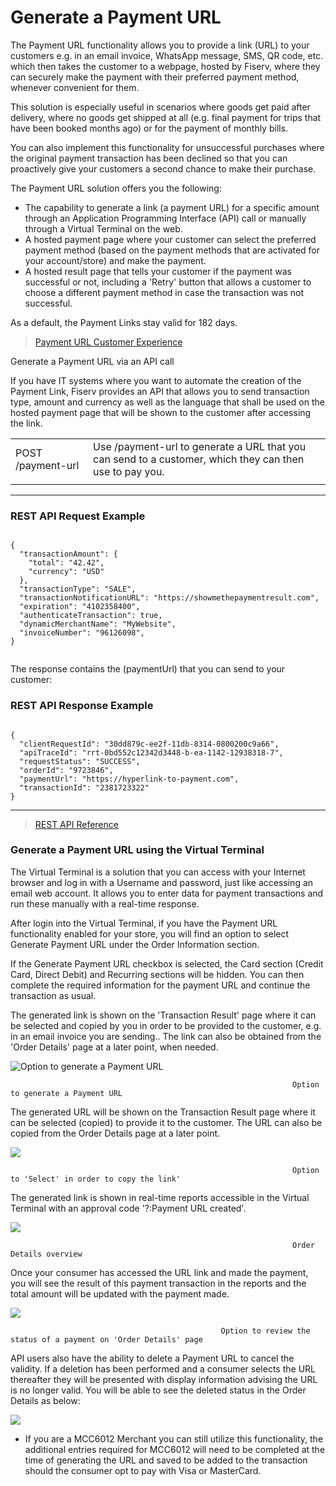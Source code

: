 
# Generate a Payment URL

The Payment URL functionality allows you to provide a link (URL) to your customers e.g. in an email invoice, WhatsApp message, SMS, QR code, etc. which then takes the customer to a webpage, hosted by Fiserv, where they can securely make the payment with their preferred payment method, whenever convenient for them.

This solution is especially useful in scenarios where goods get paid after delivery, where no goods get shipped at all (e.g. final payment for trips that have been booked months ago) or for the payment of monthly bills.

You can also implement this functionality for unsuccessful purchases where the original payment transaction has been declined so that you can proactively give your customers a second chance to make their purchase.

The Payment URL solution offers you the following:

- The capability to generate a link (a payment URL) for a specific amount through an Application Programming Interface (API) call or manually through a Virtual Terminal on the web.
- A hosted payment page where your customer can select the preferred payment method (based on the payment methods that are activated for your account/store) and make the payment.
- A hosted result page that tells your customer if the payment was successful or not, including a 'Retry' button that allows a customer to choose a different payment method in case the transaction was not successful.

As a default, the Payment Links stay valid for 182 days.

> [Payment URL Customer Experience](?path=docs/additionalInfo/PaymentUrlCustomerExperience.md)

Generate a Payment URL via an API call

If you have IT systems where you want to automate the creation of the Payment Link, Fiserv provides an API that allows you to send transaction type, amount and currency as well as the language that shall be used on the hosted payment page that will be shown to the customer after accessing the link.

|  | |
|----|----|
|POST /payment-url|Use /payment-url to generate a URL that you can send to a customer, which they can then use to pay you.|
|  | |

---------------------------
	     	
### REST API Request Example

```{r}
 
{
  "transactionAmount": {
    "total": "42.42",
    "currency": "USD"
  },
  "transactionType": "SALE",
  "transactionNotificationURL": "https://showmethepaymentresult.com",
  "expiration": "4102358400",
  "authenticateTransaction": true,
  "dynamicMerchantName": "MyWebsite",
  "invoiceNumber": "96126098",
}
 
``` 

The response contains the (paymentUrl) that you can send to your customer:

### REST API Response Example

```{r}

{
  "clientRequestId": "30dd879c-ee2f-11db-8314-0800200c9a66",
  "apiTraceId": "rrt-0bd552c12342d3448-b-ea-1142-12938318-7",
  "requestStatus": "SUCCESS",
  "orderId": "9723846",
  "paymentUrl": "https://hyperlink-to-payment.com",
  "transactionId": "2381723322"
}

```
------------------
> [REST API Reference ](?path=docs/schemas-md/PaymentCardPreAuthTransaction.md)


### Generate a Payment URL using the Virtual Terminal

The Virtual Terminal is a solution that you can access with your Internet browser and log in with a Username and password, just like accessing an email web account. It allows you to enter data for payment transactions and run these manually with a real-time response.

After login into the Virtual Terminal, if you have the Payment URL functionality enabled for your store, you will find an option to select Generate Payment URL under the Order Information section.

If the Generate Payment URL checkbox is selected, the Card section (Credit Card, Direct Debit) and Recurring sections will be hidden. You can then complete the required information for the payment URL and continue the transaction as usual.

The generated link is shown on the 'Transaction Result' page where it can be selected and copied by you in order to be provided to the customer, e.g. in an email invoice you are sending.. The link can also be obtained from the 'Order Details' page at a later point, when needed.

![Option to generate a Payment URL](/api/hosted-image/IPGNA/assets/images/generatePaymentUrl_1.jpg)

                                                                   Option to generate a Payment URL


The generated URL will be shown on the Transaction Result page where it can be selected (copied) to provide it to the customer. The URL can also be copied from the Order Details page at a later point.


![](/api/hosted-image/IPGNA/assets/images/generatePaymentUrl_2.jpg)

                                                                   Option to 'Select' in order to copy the link'  

The generated link is shown in real-time reports accessible in the Virtual Terminal with an approval code '?:Payment URL created'.

![](/api/hosted-image/IPGNA/assets/images/generatePaymentUrl_3.jpg)

                                                                   Order Details overview

Once your consumer has accessed the URL link and made the payment, you will see the result of this payment transaction in the reports and the total amount will be updated with the payment made.

![](/api/hosted-image/IPGNA/assets/images/generatePaymentUrl_4.jpg)

                                                   Option to review the status of a payment on 'Order Details' page

API users also have the ability to delete a Payment URL to cancel the validity.  If a deletion has been performed and a consumer selects the URL thereafter they will be presented with display information advising the URL is no longer valid.  You will be able to see the deleted status in the Order Details as below:

![](/api/hosted-image/IPGNA/assets/images/generatePaymentUrl_5.jpg)


* If you are a MCC6012 Merchant you can still utilize this functionality, the additional entries required for MCC6012 will need to be completed at the time of generating the URL and saved to be added to the transaction should the consumer opt to pay with Visa or MasterCard.